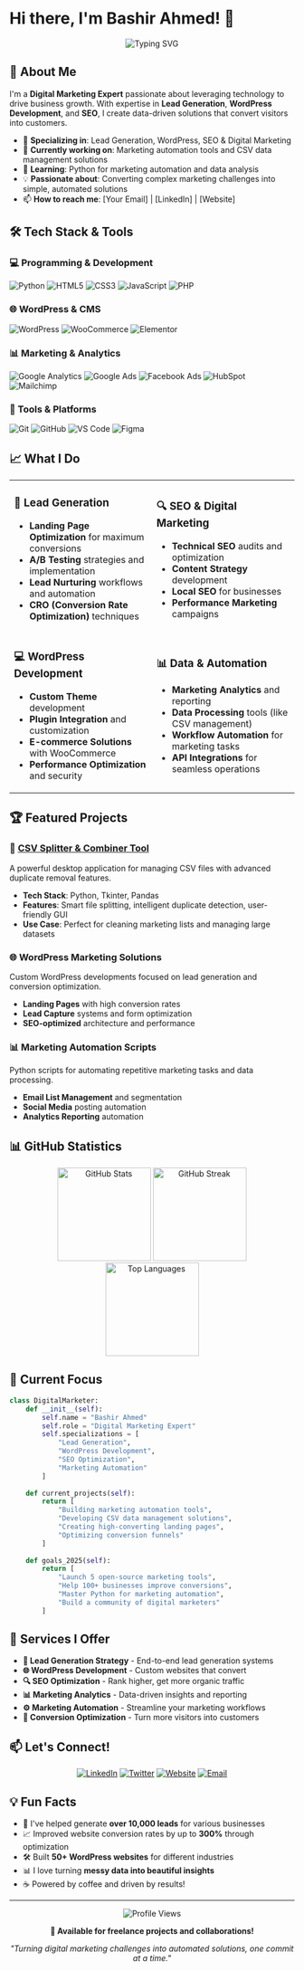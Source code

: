 # Hi there, I'm Bashir Ahmed! 👋

<div align="center">
  <img src="https://readme-typing-svg.herokuapp.com?font=Fira+Code&pause=1000&color=2196F3&center=true&vCenter=true&random=false&width=435&lines=Digital+Marketing+Expert;WordPress+Developer;SEO+Specialist;Lead+Generation+Pro;Data+Automation+Enthusiast" alt="Typing SVG" />
</div>

## 🚀 About Me

I'm a **Digital Marketing Expert** passionate about leveraging technology to drive business growth. With expertise in **Lead Generation**, **WordPress Development**, and **SEO**, I create data-driven solutions that convert visitors into customers.

- 🎯 **Specializing in**: Lead Generation, WordPress, SEO & Digital Marketing
- 💼 **Currently working on**: Marketing automation tools and CSV data management solutions
- 🌱 **Learning**: Python for marketing automation and data analysis
- 💡 **Passionate about**: Converting complex marketing challenges into simple, automated solutions
- 📫 **How to reach me**: [Your Email] | [LinkedIn] | [Website]

## 🛠️ Tech Stack & Tools

### 💻 Programming & Development
![Python](https://img.shields.io/badge/Python-3776AB?style=for-the-badge&logo=python&logoColor=white)
![HTML5](https://img.shields.io/badge/HTML5-E34F26?style=for-the-badge&logo=html5&logoColor=white)
![CSS3](https://img.shields.io/badge/CSS3-1572B6?style=for-the-badge&logo=css3&logoColor=white)
![JavaScript](https://img.shields.io/badge/JavaScript-F7DF1E?style=for-the-badge&logo=javascript&logoColor=black)
![PHP](https://img.shields.io/badge/PHP-777BB4?style=for-the-badge&logo=php&logoColor=white)

### 🌐 WordPress & CMS
![WordPress](https://img.shields.io/badge/WordPress-21759B?style=for-the-badge&logo=wordpress&logoColor=white)
![WooCommerce](https://img.shields.io/badge/WooCommerce-96588A?style=for-the-badge&logo=woocommerce&logoColor=white)
![Elementor](https://img.shields.io/badge/Elementor-92003B?style=for-the-badge&logo=elementor&logoColor=white)

### 📊 Marketing & Analytics
![Google Analytics](https://img.shields.io/badge/Google%20Analytics-E37400?style=for-the-badge&logo=google%20analytics&logoColor=white)
![Google Ads](https://img.shields.io/badge/Google%20Ads-4285F4?style=for-the-badge&logo=google%20ads&logoColor=white)
![Facebook Ads](https://img.shields.io/badge/Facebook%20Ads-1877F2?style=for-the-badge&logo=facebook&logoColor=white)
![HubSpot](https://img.shields.io/badge/HubSpot-FF7A59?style=for-the-badge&logo=hubspot&logoColor=white)
![Mailchimp](https://img.shields.io/badge/Mailchimp-FFE01B?style=for-the-badge&logo=mailchimp&logoColor=black)

### 🔧 Tools & Platforms
![Git](https://img.shields.io/badge/Git-F05032?style=for-the-badge&logo=git&logoColor=white)
![GitHub](https://img.shields.io/badge/GitHub-181717?style=for-the-badge&logo=github&logoColor=white)
![VS Code](https://img.shields.io/badge/VS%20Code-007ACC?style=for-the-badge&logo=visual-studio-code&logoColor=white)
![Figma](https://img.shields.io/badge/Figma-F24E1E?style=for-the-badge&logo=figma&logoColor=white)

## 📈 What I Do

<table>
<tr>
<td width="50%">

### 🎯 Lead Generation
- **Landing Page Optimization** for maximum conversions
- **A/B Testing** strategies and implementation
- **Lead Nurturing** workflows and automation
- **CRO (Conversion Rate Optimization)** techniques

</td>
<td width="50%">

### 🔍 SEO & Digital Marketing
- **Technical SEO** audits and optimization
- **Content Strategy** development
- **Local SEO** for businesses
- **Performance Marketing** campaigns

</td>
</tr>
<tr>
<td width="50%">

### 💻 WordPress Development
- **Custom Theme** development
- **Plugin Integration** and customization
- **E-commerce Solutions** with WooCommerce
- **Performance Optimization** and security

</td>
<td width="50%">

### 📊 Data & Automation
- **Marketing Analytics** and reporting
- **Data Processing** tools (like CSV management)
- **Workflow Automation** for marketing tasks
- **API Integrations** for seamless operations

</td>
</tr>
</table>

## 🏆 Featured Projects

### 🔧 [CSV Splitter & Combiner Tool](https://github.com/bashir0609/csv-splitter-combiner)
A powerful desktop application for managing CSV files with advanced duplicate removal features.
- **Tech Stack**: Python, Tkinter, Pandas
- **Features**: Smart file splitting, intelligent duplicate detection, user-friendly GUI
- **Use Case**: Perfect for cleaning marketing lists and managing large datasets

### 🌐 WordPress Marketing Solutions
Custom WordPress developments focused on lead generation and conversion optimization.
- **Landing Pages** with high conversion rates
- **Lead Capture** systems and form optimization  
- **SEO-optimized** architecture and performance

### 📊 Marketing Automation Scripts
Python scripts for automating repetitive marketing tasks and data processing.
- **Email List Management** and segmentation
- **Social Media** posting automation
- **Analytics Reporting** automation

## 📊 GitHub Statistics

<div align="center">
  <img src="https://github-readme-stats.vercel.app/api?username=bashir0609&show_icons=true&theme=react&hide_border=true&bg_color=0D1117&title_color=2196F3&icon_color=2196F3" alt="GitHub Stats" height="165"/>
  <img src="https://github-readme-streak-stats.herokuapp.com/?user=bashir0609&theme=react&hide_border=true&background=0D1117&stroke=2196F3&ring=2196F3&fire=FF6B35&currStreakLabel=2196F3" alt="GitHub Streak" height="165"/>
</div>

<div align="center">
  <img src="https://github-readme-stats.vercel.app/api/top-langs/?username=bashir0609&layout=compact&theme=react&hide_border=true&bg_color=0D1117&title_color=2196F3&text_color=ffffff" alt="Top Languages" height="165"/>
</div>

## 🎯 Current Focus

```python
class DigitalMarketer:
    def __init__(self):
        self.name = "Bashir Ahmed"
        self.role = "Digital Marketing Expert"
        self.specializations = [
            "Lead Generation",
            "WordPress Development", 
            "SEO Optimization",
            "Marketing Automation"
        ]
        
    def current_projects(self):
        return [
            "Building marketing automation tools",
            "Developing CSV data management solutions",
            "Creating high-converting landing pages",
            "Optimizing conversion funnels"
        ]
    
    def goals_2025(self):
        return [
            "Launch 5 open-source marketing tools",
            "Help 100+ businesses improve conversions",
            "Master Python for marketing automation",
            "Build a community of digital marketers"
        ]
```

## 🌟 Services I Offer

- **🎯 Lead Generation Strategy** - End-to-end lead generation systems
- **🌐 WordPress Development** - Custom websites that convert
- **🔍 SEO Optimization** - Rank higher, get more organic traffic  
- **📊 Marketing Analytics** - Data-driven insights and reporting
- **⚙️ Marketing Automation** - Streamline your marketing workflows
- **💼 Conversion Optimization** - Turn more visitors into customers

## 📫 Let's Connect!

<div align="center">

[![LinkedIn](https://img.shields.io/badge/LinkedIn-0A66C2?style=for-the-badge&logo=linkedin&logoColor=white)](https://linkedin.com/in/bashirahmedbd)
[![Twitter](https://img.shields.io/badge/Twitter-1DA1F2?style=for-the-badge&logo=twitter&logoColor=white)](https://twitter.com/bashir0609)
[![Website](https://img.shields.io/badge/Portfolio-FF5722?style=for-the-badge&logo=firefox&logoColor=white)](https://www.islahwebservice.com)
[![Email](https://img.shields.io/badge/Email-D14836?style=for-the-badge&logo=gmail&logoColor=white)](mailto:islahwebservice@gmail.com)

</div>

## 💡 Fun Facts

- 🚀 I've helped generate **over 10,000 leads** for various businesses
- 📈 Improved website conversion rates by up to **300%** through optimization
- 🛠️ Built **50+ WordPress websites** for different industries
- 📊 I love turning **messy data into beautiful insights**
- ☕ Powered by coffee and driven by results!

---

<div align="center">
  <img src="https://komarev.com/ghpvc/?username=bashir0609&color=2196F3&style=flat-square&label=Profile%20Views" alt="Profile Views"/>
  
  **💼 Available for freelance projects and collaborations!**
  
  *"Turning digital marketing challenges into automated solutions, one commit at a time."*
</div>
